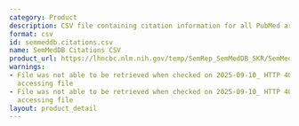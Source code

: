 ```yaml
---
category: Product
description: CSV file containing citation information for all PubMed articles in SemMedDB
format: csv
id: semmeddb.citations.csv
name: SemMedDB Citations CSV
product_url: https://lhncbc.nlm.nih.gov/temp/SemRep_SemMedDB_SKR/SemMedDB_tables/CITATIONS.csv
warnings:
- File was not able to be retrieved when checked on 2025-09-10_ HTTP 403 error when
  accessing file
- File was not able to be retrieved when checked on 2025-09-10_ HTTP 403 error when
  accessing file
layout: product_detail
---
```

